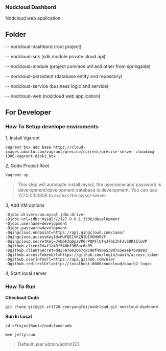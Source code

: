 ### Nodcloud Dashbord

Nodcloud web application

## Folder

-- nodcloud-dashbord (root project)

 -- nodcloud-sdk (sdk module private cloud api)

 -- nodcloud-module (project common util and other from springside)

 -- nodcloud-persistent (database entity and repository)

 -- nodcloud-service (business logic and service)

 -- nodcloud-web (nodcloud web application)

## For Developer

### How To Setup develope enviroments

1, Install Vgarant

```
vagrant box add base https://cloud-images.ubuntu.com/vagrant/precise/current/precise-server-cloudimg-i386-vagrant-disk1.box
```

2, Godo Project Root

```
Vagrant up
```
>This step will automate install mysql, the username and password is development/development database is development. You can use 127.0.0.1:3306 to access the mysql-server

3, Add VM options

```
-Djdbc.driver=com.mysql.jdbc.Driver
-Djdbc.url=jdbc:mysql://127.0.0.1:3306/development
-Djdbc.username=development
-Djdbc.password=development
-Dqingcloud.endpoint=https://api.qingcloud.com/iaas/
-Dqingcloud.accessKeyId=MUFQEIVRZNIUIVOHURVF
-Dqingcloud.secretKey=JvDGFZqGpzVP6rPOPFlUTnJ7GIIhFJvSOR11loVP
-Dgithub.clientId=f1a49f548bf966ac6e85
-Dgithub.clientSecret=d425876030b7c8c98f49b6539d765eaeb760a092
-Dgithub.accessTokenUrl=https://github.com/login/oauth/access_token
-Dgithub.userInfoUrl=https://api.github.com/user
-Dgithub.redirectUrl=http://localhost:8080/nodcloud/oauth2-login
```

4, Start local server

### How To Run

__Checkout Code__

```
git clone git@git.xt1728.com:yangfei/nodcloud.git nodcloud-dashbord
```

__Run In Local__

```
cd <ProjectRoot>/nodcloud-web
```

```
mvn jetty:run
```

> Default user admin/admin123